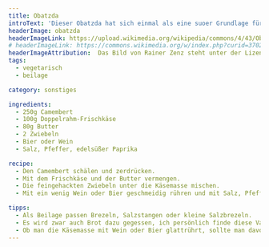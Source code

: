 ```yaml
---
title: Obatzda
introText: 'Dieser Obatzda hat sich einmal als eine suoer Grundlage für eine ausgedehnte Feuerzangenbowle erwiesen. Auch wenn man auf den ersten Blick nicht glaubt, daß das paßt.'
headerImage: obatzda
headerImageLink: https://upload.wikimedia.org/wikipedia/commons/4/43/Obatzter-1.jpg
# headerImageLink: https://commons.wikimedia.org/w/index.php?curid=3702347
headerImageAttribution:  Das Bild von Rainer Zenz steht unter der Lizenz <a href='https://creativecommons.org/licenses/by/2.0/?ref=openverse&atype=rich'>CC BY 2.0</a>.
tags:
  - vegetarisch
  - beilage

category: sonstiges

ingredients:
  - 250g Camembert
  - 100g Doppelrahm-Frischkäse
  - 80g Butter
  - 2 Zwiebeln
  - Bier oder Wein
  - Salz, Pfeffer, edelsüßer Paprika

recipe:
  - Den Camembert schälen und zerdrücken.
  - Mit dem Frischkäse und der Butter vermengen.
  - Die feingehackten Zwiebeln unter die Käsemasse mischen.
  - Mit ein wenig Wein oder Bier geschmeidig rühren und mit Salz, Pfeffer und Paprika würzen.

tipps:
  - Als Beilage passen Brezeln, Salzstangen oder kleine Salzbrezeln.
  - Es wird zwar auch Brot dazu gegessen, ich persönlich finde diese Variante aber nicht besonders gut.
  - Ob man die Käsemasse mit Wein oder Bier glattrührt, sollte man davon abhängig machen, was man dazu trinkt. Wein gibt einen feineren Geschmack.
---
```

